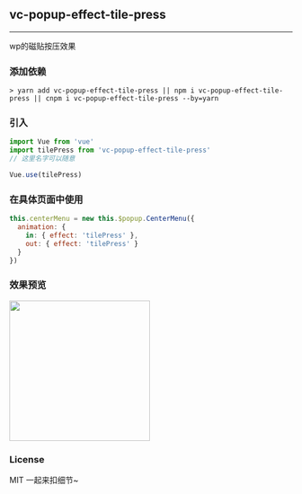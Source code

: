 
## vc-popup-effect-tile-press

-----

wp的磁贴按压效果

### 添加依赖

```shell
> yarn add vc-popup-effect-tile-press || npm i vc-popup-effect-tile-press || cnpm i vc-popup-effect-tile-press --by=yarn
```

### 引入

```javascript
import Vue from 'vue'
import tilePress from 'vc-popup-effect-tile-press'
// 这里名字可以随意

Vue.use(tilePress)
```

### 在具体页面中使用

```javascript
this.centerMenu = new this.$popup.CenterMenu({
  animation: {
    in: { effect: 'tilePress' },
    out: { effect: 'tilePress' }
  }
})
```

### 效果预览

<div>
  <img src="https://raw.githubusercontent.com/deepkolos/vc-popup/master/static/popup-tile-press.gif" width = "250" alt="" style="display:inline-block;"/>
</div>

### License

MIT 一起来扣细节~
